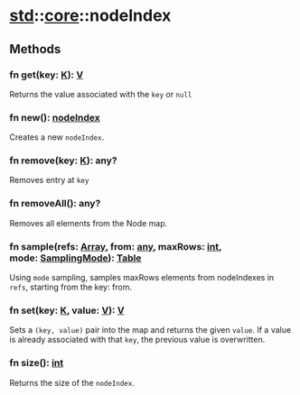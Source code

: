 # [std](/libs/std/)::[core](/libs/std/core/)::nodeIndex

## Methods
### fn get(key:&nbsp;[K](/libs/std/core/type.K.md)):&nbsp;[V](/libs/std/core/type.V.md)<Badge text="native" />

Returns the value associated with the `key` or `null`
### fn new():&nbsp;[nodeIndex](/libs/std/core/type.nodeIndex.md)<Badge text="native" /><Badge text="static" />

Creates a new `nodeIndex`.
### fn remove(key:&nbsp;[K](/libs/std/core/type.K.md)):&nbsp;any?<Badge text="native" />

Removes entry at `key`
### fn removeAll():&nbsp;any?<Badge text="native" />

Removes all elements from the Node map.
### fn sample(refs:&nbsp;[Array](/libs/std/core/type.Array.md), from:&nbsp;[any](/libs/std/core/type.any.md), maxRows:&nbsp;[int](/libs/std/core/type.int.md), mode:&nbsp;[SamplingMode](/libs/std/core/enum.SamplingMode.md)):&nbsp;[Table](/libs/std/core/type.Table.md)<Badge text="native" /><Badge text="static" />

Using `mode` sampling, samples maxRows elements from nodeIndexes in `refs`, starting from the key: from.
### fn set(key:&nbsp;[K](/libs/std/core/type.K.md), value:&nbsp;[V](/libs/std/core/type.V.md)):&nbsp;[V](/libs/std/core/type.V.md)<Badge text="native" />

Sets a `(key, value)` pair into the map and returns the given `value`.
If a value is already associated with that `key`, the previous value is overwritten.
### fn size():&nbsp;[int](/libs/std/core/type.int.md)<Badge text="native" />

Returns the size of the `nodeIndex`.
